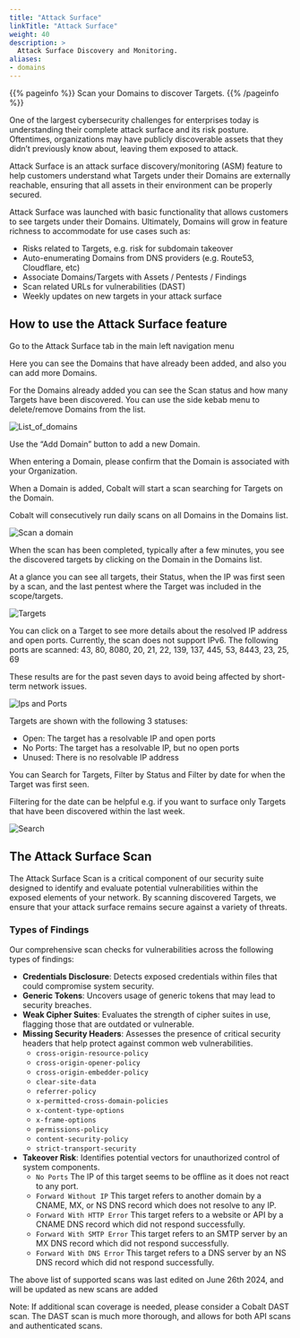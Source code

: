 ```yaml
---
title: "Attack Surface"
linkTitle: "Attack Surface"
weight: 40
description: >
  Attack Surface Discovery and Monitoring.
aliases:
- domains
---
```


{{% pageinfo %}}
Scan your Domains to discover Targets.
{{% /pageinfo %}}

One of the largest cybersecurity challenges for enterprises today is understanding their complete attack surface and its risk posture. Oftentimes, organizations may have publicly discoverable assets that they didn’t previously know about, leaving them exposed to attack.

Attack Surface is an attack surface discovery/monitoring (ASM) feature to help customers understand what Targets under their Domains are externally reachable, ensuring that all assets in their environment can be properly secured.

Attack Surface was launched with basic functionality that allows customers to see targets under their Domains. Ultimately, Domains will grow in feature richness to accommodate for use cases such as:

- Risks related to Targets, e.g. risk for subdomain takeover
- Auto-enumerating Domains from DNS providers (e.g. Route53, Cloudflare, etc)
- Associate Domains/Targets with Assets / Pentests / Findings
- Scan related URLs for vulnerabilities (DAST)
- Weekly updates on new targets in your attack surface

## How to use the Attack Surface feature

Go to the Attack Surface tab in the main left navigation menu

Here you can see the Domains that have already been added, and also you can add more Domains.

For the Domains already added you can see the Scan status and how many Targets have been discovered. You can use the side kebab menu to delete/remove Domains from the list.

![List_of_domains](/deepdive/listofdomains.png "List_of_domains")

Use the “Add Domain” button to add a new Domain.

When entering a Domain, please confirm that the Domain is associated with your Organization.

When a Domain is added, Cobalt will start a scan searching for Targets on the Domain.

Cobalt will consecutively run daily scans on all Domains in the Domains list.

![Scan a domain](/deepdive/scanadomain.png "Scan a Domain")

When the scan has been completed, typically after a few minutes, you see the discovered targets by clicking on the Domain in the Domains list.

At a glance you can see all targets, their Status, when the IP was first seen by a scan, and the last pentest where the Target was included in the scope/targets.

![Targets](/deepdive/targets.png "List of Targets")

You can click on a Target to see more details about the resolved IP address and open ports. Currently, the scan does not support IPv6. The following ports are scanned: 43, 80, 8080, 20, 21, 22, 139, 137, 445, 53, 8443, 23, 25, 69

These results are for the past seven days to avoid being affected by short-term network issues.

![Ips and Ports](/deepdive/ipsandports.png "IPs and Ports")

Targets are shown with the following 3 statuses:

- Open: The target has a resolvable IP and open ports
- No Ports: The target has a resolvable IP, but no open ports
- Unused: There is no resolvable IP address

You can Search for Targets, Filter by Status and Filter by date for when the Target was first seen.

Filtering for the date can be helpful e.g. if you want to surface only Targets that have been discovered within the last week.

![Search](/deepdive/search.png "Search")

## The Attack Surface Scan

The Attack Surface Scan is a critical component of our security suite designed to identify and evaluate potential vulnerabilities within the exposed elements of your network. By scanning discovered Targets, we ensure that your attack surface remains secure against a variety of threats.

### Types of Findings

Our comprehensive scan checks for vulnerabilities across the following types of findings:

- **Credentials Disclosure**: Detects exposed credentials within files that could compromise system security.
- **Generic Tokens**: Uncovers usage of generic tokens that may lead to security breaches.
- **Weak Cipher Suites**: Evaluates the strength of cipher suites in use, flagging those that are outdated or vulnerable.
- **Missing Security Headers**: Assesses the presence of critical security headers that help protect against common web vulnerabilities.
  - `cross-origin-resource-policy`
  - `cross-origin-opener-policy`
  - `cross-origin-embedder-policy`
  - `clear-site-data`
  - `referrer-policy`
  - `x-permitted-cross-domain-policies`
  - `x-content-type-options`
  - `x-frame-options`
  - `permissions-policy`
  - `content-security-policy`
  - `strict-transport-security`
- **Takeover Risk**: Identifies potential vectors for unauthorized control of system components.
  - `No Ports` The IP of this target seems to be offline as it does not react to any port.
  - `Forward Without IP` This target refers to another domain by a CNAME, MX, or NS DNS record which does not resolve to any IP.
  - `Forward With HTTP Error` This target refers to a website or API by a CNAME DNS record which did not respond successfully.
  - `Forward With SMTP Error` This target refers to an SMTP server by an MX DNS record which did not respond successfully.
  - `Forward With DNS Error` This target refers to a DNS server by an NS DNS record which did not respond successfully.

The above list of supported scans was last edited on June 26th 2024, and will be updated as new scans are added

Note: If additional scan coverage is needed, please consider a Cobalt DAST scan. The DAST scan is much more thorough, and allows for both API scans and authenticated scans.
